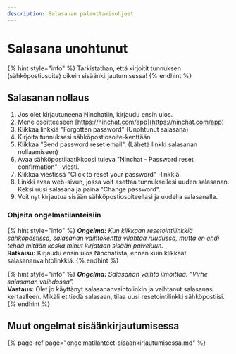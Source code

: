 ```yaml
---
description: Salasanan palauttamisohjeet
---
```


# Salasana unohtunut

{% hint style="info" %}
Tarkistathan, että kirjoitit tunnuksen \(sähköpostiosoite\) oikein sisäänkirjautumisessa!
{% endhint %}

## Salasanan nollaus

1. Jos olet kirjautuneena Ninchatiin, kirjaudu ensin ulos.
2. Mene osoitteeseen [https://ninchat.com/app](https://ninchat.com/app)
3. Klikkaa linkkiä "Forgotten password" \(Unohtunut salasana\)
4. Kirjoita tunnuksesi sähköpostiosoite-kenttään
5. Klikkaa "Send password reset email". \(Lähetä linkki salasanan nollaamiseen\)
6. Avaa sähköpostilaatikkoosi tuleva "Ninchat - Password reset confirmation" -viesti.
7. Klikkaa viestissä "Click to reset your password" -linkkiä.
8. Linkki avaa web-sivun, jossa voit asettaa tunnuksellesi uuden salasanan. Keksi uusi salasana ja paina "Change password".
9. Voit nyt kirjautua sisään sähköpostiosoiteellasi ja uudella salasanalla.

### Ohjeita ongelmatilanteisiin

{% hint style="info" %}
_**Ongelma:** Kun klikkaan resetointilinkkiä sähköpostissa, salasanan vaihtokenttä vilahtaa ruudussa, mutta en ehdi tehdä mitään koska minut kirjataan sisään palveluun._  
**Ratkaisu:** Kirjaudu ensin ulos Ninchatista, ennen kuin klikkaat salasananvaihtolinkkiä.
{% endhint %}

{% hint style="info" %}
_**Ongelma:** Salasanan vaihto ilmoittaa: "Virhe salasanan vaihdossa"._  
**Vastaus:** Olet jo käyttänyt salasananvaihtolinkin ja vaihtanut salasanasi kertaalleen. Mikäli et tiedä salasaan, tilaa uusi resetointilinkki sähköpostiisi.
{% endhint %}

## Muut ongelmat sisäänkirjautumisessa

{% page-ref page="ongelmatilanteet-sisaankirjautumisessa.md" %}



